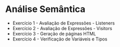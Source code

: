 # Análise Semântica

- Exercício 1 - Avaliação de Expressões - Listeners
- Exercício 2 - Avaliação de Expressões - Visitors
- Exercício 3 - Geração de páginas HTML
- Exercício 4 - Verificação de Variáveis e Tipos
